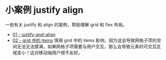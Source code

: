 # 小案例 justify align

一些有关 justify 和 align 的案例，帮助理解 grid 和 flex 布局。

- [01 - justify-and-align](justify-and-align/index.html)
- [02 - grid 中的 items](grid/grid-items.html) 慎用 grid 中的 items 影响，因为这会导致网格子项的空间无法无法撑满，如果网格子项需要与用户交互，那么会导致元素的可交互区域变小！这对移动端用户很不友好。
